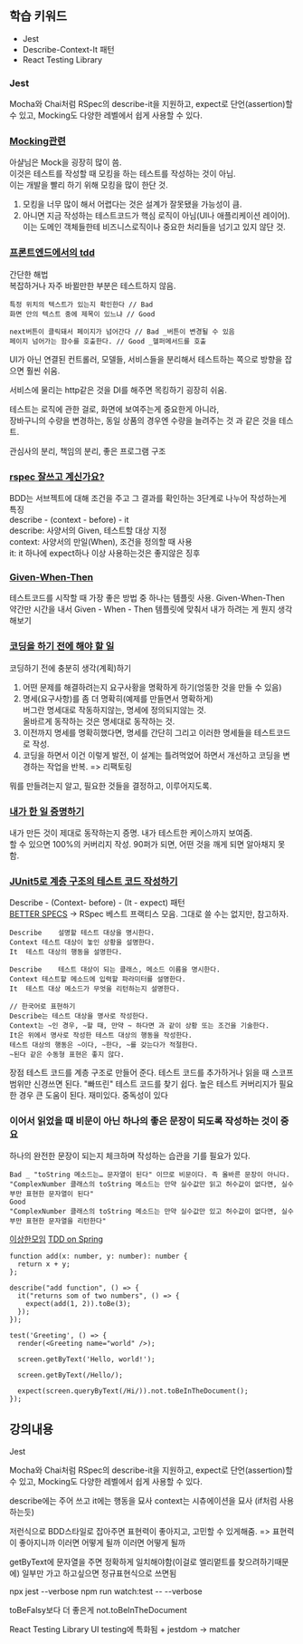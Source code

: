 ## 학습 키워드

- Jest
- Describe-Context-It 패턴
- React Testing Library

### Jest
Mocha와 Chai처럼 RSpec의 describe-it을 지원하고, expect로 단언(assertion)할 수 있고, Mocking도 다양한 레벨에서 쉽게 사용할 수 있다.
### [Mocking관련](https://www.youtube.com/watch?v=RoQtNLl-Wko)  
아샬님은 Mock을 굉장히 많이 씀.     
이것은 테스트를 작성할 때 모킹을 하는 테스트를 작성하는 것이 아님.  
이는 개발을 빨리 하기 위해 모킹을 많이 한단 것.
1. 모킹을 너무 많이 해서 어렵다는 것은 설계가 잘못됐을 가능성이 큼.
2. 아니면 지금 작성하는 테스트코드가 핵심 로직이 아님(UI나 애플리케이션 레이어).    
    이는 도메인 객체들한테 비즈니스로직이나 중요한 처리들을 넘기고 있지 않단 것. 

### [프론트엔드에서의 tdd](https://www.youtube.com/watch?v=-kUmsKRmOnA)
간단한 해법     
복잡하거나 자주 바뀔만한 부분은 테스트하지 않음. 
```
특정 위치의 텍스트가 있는지 확인한다 // Bad
화면 안의 텍스트 중에 제목이 있느냐 // Good 

next버튼이 클릭돼서 페이지가 넘어간다 // Bad _버튼이 변경될 수 있음
페이지 넘어가는 함수를 호출한다. // Good _헬퍼메서드를 호출
```

UI가 아닌 연결된 컨트롤러, 모델들, 서비스들을 분리해서 테스트하는 쪽으로 방향을 잡으면 훨씬 쉬움.

서비스에 물리는 http같은 것을 DI를 해주면 목킹하기 굉장히 쉬움.

테스트는 로직에 관한 걸로, 화면에 보여주는게 중요한게 아니라,       
장바구니의 수량을 변경하는, 동일 상품의 경우엔 수량을 늘려주는 것 과 같은 것을 테스트.  

관심사의 분리, 책임의 분리, 좋은 프로그램 구조

### [rspec 잘쓰고 계신가요?](https://marocchino.net/2016/12/04/about-rspec/)
BDD는 서브젝트에 대해 조건을 주고 그 결과를 확인하는 3단계로 나누어 작성하는게 특징    
describe - (context - before) - it      
describe: 사양서의 Given, 테스트할 대상 지정        
context: 사양서의 만일(When), 조건을 정의할 때 사용     
it:  it 하나에 expect하나 이상 사용하는것은 좋지않은 징후

### [Given-When-Then](https://megaptera.notion.site/Given-When-Then-a5c37e9ad60b44f28cab5a2e5d784c98)
테스트코드를 시작할 때 가장 좋은 방법 중 하나는 템플릿 사용. Given-When-Then    
약간만 시간을 내서 Given - When - Then 템플릿에 맞춰서 내가 하려는 게 뭔지 생각해보기

### [코딩을 하기 전에 해야 할 일](https://www.youtube.com/watch?v=N4FV788fNiQ)
코딩하기 전에 충분히 생각(계획)하기

1. 어떤 문제를 해결하려는지 요구사황을 명확하게 하기(엉뚱한 것을 만들 수 있음)
2. 명세(요구사항)를 좀 더 명확히(예제를 만들면서 명확하게)    
    버그란 명세대로 작동하지않는, 명세에 정의되지않는 것.       
    올바르게 동작하는 것은 명세대로 동작하는 것.    
3. 이전까지 명세를 명확히했다면, 명세를 간단히
    그리고 이러한 명세들을 테스트코드로 작성.
4. 코딩을 하면서 이건 이렇게 발전, 이 설계는 틀려먹었어 하면서 개선하고 코딩을 변경하는 작업을 반복. 
    => 리팩토링

뭐를 만들려는지 알고, 필요한 것들을 결정하고, 이루어지도록.


### [내가 한 일 증명하기](https://www.youtube.com/watch?v=wd8OmjB_eUI)
내가 만든 것이 제대로 동작하는지 증명. 내가 테스트한 케이스까지 보여줌.      
할 수 있으면 100%의 커버리지 작성. 90퍼가 되면, 어떤 것을 깨게 되면 알아채지 못함.

### [JUnit5로 계층 구조의 테스트 코드 작성하기](https://johngrib.github.io/wiki/junit5-nested/#describe---context---it-%ED%8C%A8%ED%84%B4)

Describe - (Context- before) - (It - expect) 패턴  
[BETTER SPECS](https://www.betterspecs.org/) → RSpec 베스트 프랙티스 모음. 그대로 쓸 수는 없지만, 참고하자.
```
Describe	설명할 테스트 대상을 명시한다.
Context	테스트 대상이 놓인 상황을 설명한다.
It	테스트 대상의 행동을 설명한다.

Describe	테스트 대상이 되는 클래스, 메소드 이름을 명시한다.
Context	테스트할 메소드에 입력할 파라미터를 설명한다.
It	테스트 대상 메소드가 무엇을 리턴하는지 설명한다.

// 한국어로 표현하기
Describe는 테스트 대상을 명사로 작성한다.
Context는 ~인 경우, ~할 때, 만약 ~ 하다면 과 같이 상황 또는 조건을 기술한다.
It은 위에서 명사로 작성한 테스트 대상의 행동을 작성한다.
테스트 대상의 행동은 ~이다, ~한다, ~를 갖는다가 적절한다.
~된다 같은 수동형 표현은 좋지 않다.
```
장점
테스트 코드를 계층 구조로 만들어 준다.
테스트 코드를 추가하거나 읽을 때 스코프 범위만 신경쓰면 된다.
"빠뜨린" 테스트 코드를 찾기 쉽다.
높은 테스트 커버리지가 필요한 경우 큰 도움이 된다.
재미있다. 중독성이 있다

### 이어서 읽었을 때 비문이 아닌 하나의 좋은 문장이 되도록 작성하는 것이 중요
 하나의 완전한 문장이 되는지 체크하며 작성하는 습관을 기를 필요가 있다.
```
Bad _ "toString 메소드는… 문자열이 된다" 이므로 비문이다. 즉 올바른 문장이 아니다.
"ComplexNumber 클래스의 toString 메소드는 만약 실수값만 읽고 허수값이 없다면, 실수부만 표현한 문자열이 된다"
Good
"ComplexNumber 클래스의 toString 메소드는 만약 실수값만 있고 허수값이 없다면, 실수부만 표현한 문자열을 리턴한다"

```

[이상한모임](https://www.youtube.com/watch?v=tLG0X-4xB64)
[TDD on Spring](https://www.youtube.com/watch?v=-hqiLswBiY8)


```
function add(x: number, y: number): number {
  return x + y;
};

describe("add function", () => {
  it("returns som of two numbers", () => {
    expect(add(1, 2)).toBe(3);
  });
});

test('Greeting', () => {
  render(<Greeting name="world" />);

  screen.getByText('Hello, world!');

  screen.getByText(/Hello/);

  expect(screen.queryByText(/Hi/)).not.toBeInTheDocument();
});

```

## 강의내용

Jest

Mocha와 Chai처럼 RSpec의 describe-it을 지원하고, expect로 단언(assertion)할 수 있고, Mocking도 다양한 레벨에서 쉽게 사용할 수 있다.


describe에는 주어 쓰고
it에는 행동을 묘사
context는 시츄에이션을 묘사 (if처럼 사용하는듯)

저런식으로 BDD스타일로 잡아주면 표현력이 좋아지고,
고민할 수 있게해줌. => 표현력이 좋아지니까 이러면 어떻게 될까 이러면 어떻게 될까

getByText에 문자열을 주면 정확하게 일치해야함(이걸로 엘리멑트를 찾으려하기때문에)
일부만 가고 하고싶으면 정규표현식으로 쓰면됨

npx jest --verbose
npm run watch:test -- --verbose

toBeFalsy보다 더 좋은게 not.toBeInTheDocument

React Testing Library UI testing에 특화됨 + jestdom -> matcher